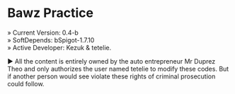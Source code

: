 # Bawz Practice

 » Current Version: 0.4-b\
 » SoftDepends: bSpigot-1.7.10\
 » Active Developer: Kezuk & tetelie.
 
► All the content is entirely owned by the auto entrepreneur Mr Duprez Theo and only authorizes the user named tetelie to modify these codes.
But if another person would see violate these rights of criminal prosecution could follow.
